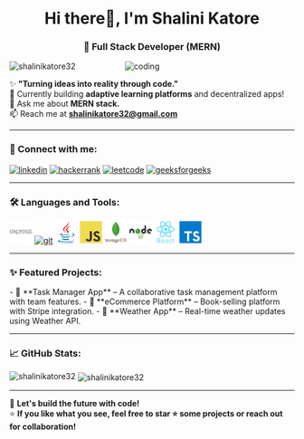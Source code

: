<h1 align="center">Hi there👋, I'm Shalini Katore</h1>
<h3 align="center">🚀 Full Stack Developer (MERN)</h3>

<img align="right" alt="coding" width="300" src="https://gifdb.com/images/high/animated-chock-coding-c78f6elj32sfoi8q.gif"/>
  
<p align="left"> <img src="https://komarev.com/ghpvc/?username=shalinikatore32&label=Profile%20views&color=0e75b6&style=flat" alt="shalinikatore32" /> </p>

✨ **"Turning ideas into reality through code."**  
🔭 Currently building **adaptive learning platforms** and decentralized apps!  
💬 Ask me about **MERN stack.**  
📫 Reach me at **shalinikatore32@gmail.com**  

---

<h3 align="left">🚀 Connect with me:</h3>  
<p align="left">
<a href="https://linkedin.com/in/shalinikatore" target="blank"><img align="center" src="https://raw.githubusercontent.com/rahuldkjain/github-profile-readme-generator/master/src/images/icons/Social/linked-in-alt.svg" alt="linkedin" height="30" width="40" /></a>
<a href="https://www.hackerrank.com/shalinikatore25" target="blank"><img align="center" src="https://raw.githubusercontent.com/rahuldkjain/github-profile-readme-generator/master/src/images/icons/Social/hackerrank.svg" alt="hackerrank" height="30" width="40" /></a>
<a href="https://www.leetcode.com/shalinikatore32" target="blank"><img align="center" src="https://raw.githubusercontent.com/rahuldkjain/github-profile-readme-generator/master/src/images/icons/Social/leet-code.svg" alt="leetcode" height="30" width="40" /></a>
<a href="https://auth.geeksforgeeks.org/user/shalinikvprn" target="blank"><img align="center" src="https://raw.githubusercontent.com/rahuldkjain/github-profile-readme-generator/master/src/images/icons/Social/geeks-for-geeks.svg" alt="geeksforgeeks" height="30" width="40" /></a>
</p>

---

<h3 align="left">🛠️ Languages and Tools:</h3>  
<p align="left"> 
<a href="https://expressjs.com" target="_blank"><img src="https://raw.githubusercontent.com/devicons/devicon/master/icons/express/express-original-wordmark.svg" alt="express" width="40" height="40"/></a>
<a href="https://git-scm.com/" target="_blank"><img src="https://www.vectorlogo.zone/logos/git-scm/git-scm-icon.svg" alt="git" width="40" height="40"/></a> 
<a href="https://www.java.com" target="_blank"><img src="https://raw.githubusercontent.com/devicons/devicon/master/icons/java/java-original.svg" alt="java" width="40" height="40"/></a>
<a href="https://developer.mozilla.org/en-US/docs/Web/JavaScript" target="_blank"><img src="https://raw.githubusercontent.com/devicons/devicon/master/icons/javascript/javascript-original.svg" alt="javascript" width="40" height="40"/></a>
<a href="https://www.mongodb.com/" target="_blank"><img src="https://raw.githubusercontent.com/devicons/devicon/master/icons/mongodb/mongodb-original-wordmark.svg" alt="mongodb" width="40" height="40"/></a>
<a href="https://nodejs.org" target="_blank"><img src="https://raw.githubusercontent.com/devicons/devicon/master/icons/nodejs/nodejs-original-wordmark.svg" alt="nodejs" width="40" height="40"/></a> 
<a href="https://reactjs.org/" target="_blank"><img src="https://raw.githubusercontent.com/devicons/devicon/master/icons/react/react-original-wordmark.svg" alt="react" width="40" height="40"/></a>
<a href="https://www.typescriptlang.org/" target="_blank"><img src="https://raw.githubusercontent.com/devicons/devicon/master/icons/typescript/typescript-original.svg" alt="typescript" width="40" height="40"/></a>
</p>

---

<h3 align="left">✨ Featured Projects:</h3>
- 🔹 **Task Manager App** – A collaborative task management platform with team features.  
- 🔹 **eCommerce Platform** – Book-selling platform with Stripe integration.  
- 🔹 **Weather App** – Real-time weather updates using Weather API.  

---

### 📈 GitHub Stats:  
<p align="left">  
<img align="left" src="https://github-readme-stats.vercel.app/api/top-langs?username=shalinikatore32&show_icons=true&locale=en&layout=compact" alt="shalinikatore32" />  
</p>  

<p>&nbsp;<img align="center" src="https://github-readme-stats.vercel.app/api?username=shalinikatore32&show_icons=true&locale=en" alt="shalinikatore32" /></p>

---

🎯 **Let's build the future with code!**  
⭐ **If you like what you see, feel free to star ⭐ some projects or reach out for collaboration!**  

